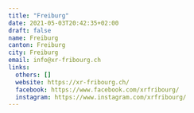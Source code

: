 ```yaml
---
title: "Freiburg"
date: 2021-05-03T20:42:35+02:00
draft: false
name: Freiburg
canton: Freiburg
city: Freiburg
email: info@xr-fribourg.ch
links:
  others: []
  website: https://xr-fribourg.ch/
  facebook: https://www.facebook.com/xrfribourg/
  instagram: https://www.instagram.com/xrfribourg/
---
```


